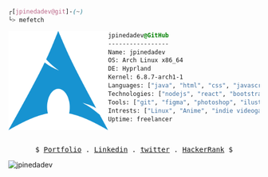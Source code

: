 ```css
┌[jpinedadev@git]-(~)
└> mefetch
```


<div style="display:block;text-align:left"><img align="left" src="https://raw.githubusercontent.com/jpinedadev/jpinedadev/main/archlinux-logo3.png" border="0" style="width:auto; height:200px;">
  
  ```css
  jpinedadev@GitHub
  -----------------
  Name: jpinedadev
  OS: Arch Linux x86_64 
  DE: Hyprland 
  Kernel: 6.8.7-arch1-1
  Languages: ["java", "html", "css", "javascript", "python", "sql"]
  Technologies: ["nodejs", "react", "bootstrap", "tailwind", "sass"]
  Tools: ["git", "figma", "photoshop", "ilustrator", "gimp", "inkscape"]
  Intrests: ["Linux", "Anime", "indie videogames"]  
  Uptime: freelancer
  ```
</div>

<br />
<p align="center">
  <samp>
    $   <a href="https://jpinedadev.github.io/" target="_blank">Portfolio</a> .
    <a href="https://linkedin.com/in/jpinedadev" target="_blank">Linkedin</a> .
    <a href="https://twitter.com/Jpinedadev" target="_blank">twitter</a> .
    <a href="https://www.hackerrank.com/jpinedadev" target="_blank">HackerRank</a> $
  </samp>
  <p align="left"> <img src="https://komarev.com/ghpvc/?username=jpinedadev&label=Profile%20views&color=0e75b6&style=flat" alt="jpinedadev" /> </p>
</p>
